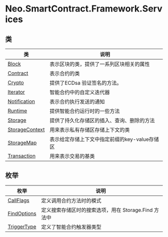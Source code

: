 # Neo.SmartContract.Framework.Services

## 类

| 类                                                           | 说明                                          |
| ------------------------------------------------------------ | --------------------------------------------- |
| [Block](services/Block.md)       | 表示区块的类，提供了一系列区块相关的属性      |
| [Contract](services/Contract.md) | 表示合约的类                                  |
| [Crypto](services/Crypto.md)     | 提供了ECDsa 验证签名的方法。                  |
| [Iterator](services/Iterator.md) | 智能合约中的自定义迭代器                      |
| [Notification](services/Notification.md) | 表示合约执行发送的通知                        |
| [Runtime](services/Runtime.md)   | 提供智能合约运行时的一些方法                  |
| [Storage](services/Storage.md)   | 提供了持久化存储区的插入、查询、删除的方法    |
| [StorageContext](services/StorageContext.md) | 用来表示私有存储区存储上下文的类              |
| [StorageMap](services/StorageMap.md) | 表示给定存储上下文中指定前缀的key-value存储区 |
| [Transaction](services/Transaction.md) | 用来表示交易的基类                            |

## 枚举

| 枚举                                   | 说明                                                 |
| -------------------------------------- | ---------------------------------------------------- |
| [CallFlags](services/CallFlags.md)     | 定义调用合约方法时的模式                             |
| [FindOptions](services/FindOptions.md) | 定义搜索存储区时的搜索选项，用在 Storage.Find 方法中 |
| [TriggerType](services/TriggerType.md) | 定义了智能合约触发器类型                             |

